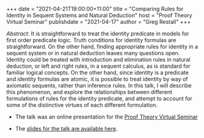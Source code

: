 +++
date = "2021-04-21T19:00:00+11:00"
title = "Comparing Rules for Identity in Sequent Systems and Natural Deduction"
host = "Proof Theory Virtual Seminar"
publishdate = "2021-04-17"
author = "Greg Restall"
+++

*Abstract*: It is straightforward to treat the identity predicate in models for first order predicate logic. Truth conditions for identity formulas are straightforward. On the other hand, finding appropriate rules for identity in a sequent system or in natural deduction leaves many questions open. Identity could be treated with introduction and elimination rules in natural deduction, or left and right rules, in a sequent calculus, as is standard for familiar logical concepts. On the other hand, since identity is a predicate and identity formulas are atomic, it is possible to treat identity by way of axiomatic sequents, rather than inference rules. In this talk, I will describe this phenomenon, and explore the relationships between different formulations of rules for the identity predicate, and attempt to account for some of the distinctive virtues of each different formulation.

* The talk was an online presentation for the [Proof Theory Virtual Seminar](https://www.proofsociety.org/proof-theory-seminar/index.html)

* The [slides for the talk are available here](https://consequently.org/slides/comparing-identity-rules-ptvs.pdf).
